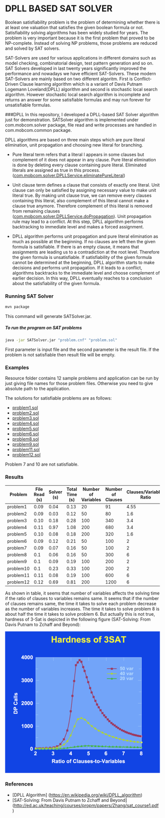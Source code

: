 # DPLL BASED SAT SOLVER


Boolean satisfiability problem is the problem of determining whether there is at least one valuation that satisfies the given boolean formula or not. Satisfiability solving algorithms has been widely studied for years. The problem is very important because it is the first problem that proved to be NP-complete. Instead of solving NP problems, those problems are reduced and solved by SAT solvers. 

SAT-Solvers are used for various applications in different domains such as model checking, combinatorial design, test pattern generation and so on. SAT Solvers developed in last twenty years significantly improved the performance and nowadays we have efficient SAT-Solvers. These modern SAT-Solvers are mainly based on two different algoritm. First is Conflict-Driven Clause learning algorithm which is a variant of Davis Putnam Logemann Loveland(DPLL) algorithm and second is stochastic local search algorithm. However stochastic local search algorithm is incomplete and returns an answer for some satisfiable formulas and may run forever for unsatisfiable formulas. 

###DPLL
In this repository, I developed a DPLL-based SAT Solver algorithm just for demonstration. SATSolver algorithm is implemented under com.mobcom.solver package, file read and write processes are handled in com.mobcom.common package.

DPLL algorithms are based on three main steps which are pure literal elimination, unit propagation and choosing new literal for branching.

* Pure literal term refers that a literal l appears in some clauses but complement of it does not appear in any clause. Pure literal elimination is done by deleting every clause containing pure literal. Eliminated literals are assigned as true in this process.([com.mobcom.solver.DPLLService.eliminatePureLiteral](src/main/java/com/mobcom/solver/DPLLService.java))

* Unit clause term defines a clause that consists of exactly one literal. Unit clause can only be satisfied by assigning necessary value to make unit literal true. By making unit clause true, we can remove every clauses containing this literal, also complement of this literal cannot make a clause true anymore. Therefore complement of this literal is removed from remaining clauses ([com.mobcom.solver.DPLLService.doPropagation](src/main/java/com/mobcom/solver/DPLLService.java)). Unit propagation rule may lead to a conflict. At this step, DPLL algorithm performs backtracking to immediate level and makes a forced assignment. 

* DPLL algorithm performs unit propagation and pure literal elimination as much as possible at the beginning. If no clauses are left then the given formula is satisfiable. If there is an empty clause, it means that assignments are leading us to a contradiction at the root level. Therefore the given formula is unsatisfiable. If satisfiability of the given formula cannot be determined at the beginning, DPLL algorithm starts to make decisions and performs unit propagation. If it leads to a conflict, algorithms backtracks to the immediate level and choose complement of earlier decision. In this way, DPLL eventually reaches to a conclusion about the satisfiability of the given formula.


### Running SAT Solver

```sh
mvn package
```

This command will generate SATSolver.jar.

##### To run the program on SAT problems
```sh
java -jar SATSolver.jar "problem.cnf" "problem.sol"
```
First parameter is input file and the second parameter is the result file. If the problem is not satisfiable then result file will be empty. 

### Examples

Resource folder contains 12 sample problems and application can be run by just giving file names for those problem files. Otherwise you need to give absolute path to the application.

The solutions for satisfiable problems are as follows:

* [problem1.sol](problem1.sol) 
* [problem2.sol](problem2.sol)
* [problem3.sol](problem3.sol)
* [problem4.sol](problem4.sol)
* [problem5.sol](problem5.sol)
* [problem6.sol](problem6.sol)
* [problem8.sol](problem8.sol)
* [problem9.sol](problem9.sol)
* [problem11.sol](problem11.sol)
* [problem12.sol](problem12.sol)

Problem 7 and 10 are not satisfiable.


### Results

Problem       | File Read (s) | Solver (s)    | Total Time (s) | Number of Variables  | Number of Clauses   | Clauses/Variables Ratio  
------------- | ------------- | ------------- | -------------  | -------------      | -------------         | -------------         
problem1      | 0.09          | 0.04          | 0.13           | 20                 | 91                    | 4.55                   
problem2      | 0.09          | 0.03          | 0.12           | 50                 | 80                    | 1.6                   
problem3      | 0.10          | 0.18          | 0.28           | 100                | 340                   | 3.4                   
problem4      | 0.11          | 0.97          | 1.08           | 200                | 680                   | 3.4                   
problem5      | 0.10          | 0.08          | 0.18           | 200                | 320                   | 1.6              
problem6      | 0.09          | 0.12          | 0.21           | 50                 | 100                   | 2                   
problem7      | 0.09          | 0.07          | 0.16           | 50                 | 100                   | 2                   
problem8      | 0.1           | 0.06          | 0.16           | 50                 | 300                   | 6                   
problem9      | 0.1           | 0.09          | 0.19           | 100                | 200                   | 2                   
problem10     | 0.1           | 0.23          | 0.33           | 100                | 200                   | 2                   
problem11     | 0.11          | 0.08          | 0.19           | 100                | 600                   | 6                   
problem12     | 0.12          | 0.69          | 0.81           | 200                | 1200                  | 6                  

As shown in table, it seems that number of variables affects the solving time if the ratio of clauses to variables remains same.
It seems that if the number of clauses remains same, the time it takes to solve each problem decrease as the number of variables increases. The time it takes to solve problem 8 is about half the time it takes to solve problem 6. But actually this is not true, hardness of 3-Sat is depicted in the following figure (SAT-Solving: From Davis Putnam to Zchaff and Beyond):

![Hardness of 3-Sat](hardness-3sat.png)

### References

* [DPLL Algorithm] (https://en.wikipedia.org/wiki/DPLL_algorithm)
* [SAT-Solving: From Davis Putnam to Zchaff and Beyond] (http://ed.ac.uk/teaching/courses/propm/papers/Zhang/sat_course1.pdf)

              
